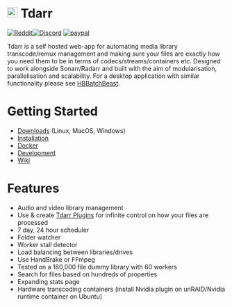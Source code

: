 #  <img width="24px" alt="Tdarr" src="https://i.imgur.com/M0ikBYL.png"/> Tdarr 

[![Reddit](https://img.shields.io/badge/Reddit-Tdarr-orange)](https://www.reddit.com/r/Tdarr/)[![Discord](https://img.shields.io/badge/Discord-Chat-green.svg)](https://discord.gg/GF8X8cq) [![paypal](https://img.shields.io/badge/-donate-green.svg)](https://www.paypal.com/cgi-bin/webscr?cmd=_s-xclick&hosted_button_id=L5MWTNDLLB6AC&source=url)

Tdarr is a self hosted web-app for automating media library transcode/remux management and making sure your files are exactly how you need them to be in terms of codecs/streams/containers etc. Designed to work alongside Sonarr/Radarr and built with the aim of modularisation, parallelisation and scalability. For a desktop application with similar functionality please see [HBBatchBeast](https://github.com/HaveAGitGat/HBBatchBeast).

# Getting Started

- [Downloads](https://github.com/likeadoc/Tdarr/releases) (Linux, MacOS, Windows)
- [Installation](https://github.com/likeadoc/Tdarr/wiki/Installation)
- [Docker](https://github.com/likeadoc/Tdarr/wiki/Configuration#Docker)
- [Development](https://github.com/likeadoc/Tdarr/wiki/Setup)
- [Wiki](https://github.com/likeadoc/Tdarr/wiki)

# Features
- Audio and video library management
- Use & create [Tdarr Plugins](https://github.com/HaveAGitGat/Tdarr_Plugins) for infinite control on how your files are processed
- 7 day, 24 hour scheduler
- Folder watcher
- Worker stall detector
- Load balancing between libraries/drives
- Use HandBrake or FFmpeg
- Tested on a 180,000 file dummy library with 60 workers
- Search for files based on hundreds of properties
- Expanding stats page
- Hardware transcoding containers (install Nvidia plugin on unRAID/Nvidia runtime container on Ubuntu)

